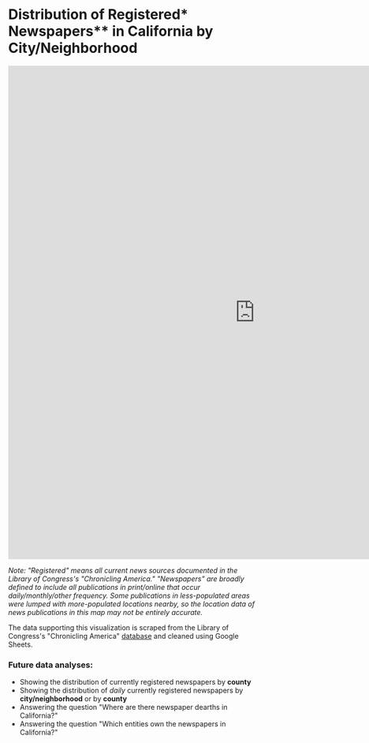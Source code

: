 # Distribution of Registered* Newspapers** in California by City/Neighborhood

<iframe seamless frameborder="0" src="https://public.tableau.com/views/Distribution_News_CA_City/final_1?:language=en&:display_count=y&publish=yes&:origin=viz_share_link?:embed=yes&:display_count=yes&:showVizHome=no" width = '1000' height = '1000'></iframe> 



_Note: "Registered" means all current news sources documented in the Library of Congress's "Chronicling America." "Newspapers" are broadly defined to include all publications in print/online that occur daily/monthly/other frequency. Some publications in less-populated areas were lumped with more-populated locations nearby, so the location data of news publications in this map may  not be entirely accurate._ 

The data supporting this visualization is scraped from the Library of Congress's "Chronicling America" [database](https://chroniclingamerica.loc.gov/search/titles/results/?state=California&county=&city=&year1=1690&year2=2020&terms=&frequency=&language=&ethnicity=&labor=&material_type=&lccn=&rows=9996) and cleaned using Google Sheets.

### Future data analyses:

* Showing the distribution of currently registered newspapers by **county**
* Showing the distribution of _daily_ currently registered newspapers by **city/neighborhood** or by **county**
* Answering the question "Where are there newspaper dearths in California?"
* Answering the question "Which entities own the newspapers in California?"
